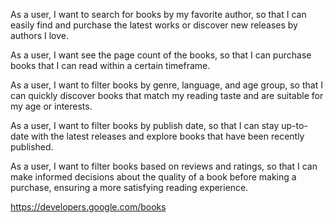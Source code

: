 <!-- Hit two of these -->
As a user, I want to search for books by my favorite author, so that I can easily find and purchase the latest works or discover new releases by authors I love.

As a user, I want see the page count of the books, so that I can purchase books that I can read within a certain timeframe.

As a user, I want to filter books by genre, language, and age group, so that I can quickly discover books that match my reading taste and are suitable for my age or interests.

As a user, I want to filter books by publish date, so that I can stay up-to-date with the latest releases and explore books that have been recently published.

As a user, I want to filter books based on reviews and ratings, so that I can make informed decisions about the quality of a book before making a purchase, ensuring a more satisfying reading experience.

<!-- Google Books API -->
https://developers.google.com/books